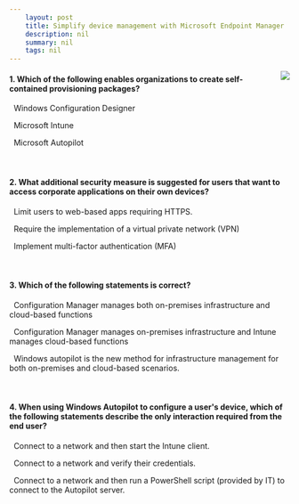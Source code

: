 ```yaml
---
    layout: post
    title: Simplify device management with Microsoft Endpoint Manager 
    description: nil
    summary: nil
    tags: nil
---
```



 <a target="_blank" href="https://docs.microsoft.com/en-us/learn/modules/simplify-device-management-with-microsoft-endpoint-manager/7-knowledge-check/"><i class="fas fa-external-link-alt"></i> </a>
 <img align="right" src="https://docs.microsoft.com/en-us/learn/achievements/simplify-device-management-with-microsoft-endpoint-manager.svg">
####  1. Which of the following enables organizations to create self-contained provisioning packages?


<i class='fas fa-check-square' style='color: Dodgerblue;'></i> &nbsp;&nbsp;Windows Configuration Designer

<i class='far fa-square'></i> &nbsp;&nbsp;Microsoft Intune

<i class='far fa-square'></i> &nbsp;&nbsp;Microsoft Autopilot
<br />
<br />
<br />

####  2. What additional security measure is suggested for users that want to access corporate applications on their own devices?


<i class='far fa-square'></i> &nbsp;&nbsp;Limit users to web-based apps requiring HTTPS.

<i class='far fa-square'></i> &nbsp;&nbsp;Require the implementation of a virtual private network (VPN)

<i class='fas fa-check-square' style='color: Dodgerblue;'></i> &nbsp;&nbsp;Implement multi-factor authentication (MFA)
<br />
<br />
<br />

####  3. Which of the following statements is correct?


<i class='far fa-square'></i> &nbsp;&nbsp;Configuration Manager manages both on-premises infrastructure and cloud-based functions

<i class='fas fa-check-square' style='color: Dodgerblue;'></i> &nbsp;&nbsp;Configuration Manager manages on-premises infrastructure and Intune manages cloud-based functions

<i class='far fa-square'></i> &nbsp;&nbsp;Windows autopilot is the new method for infrastructure management for both on-premises and cloud-based scenarios.
<br />
<br />
<br />

####  4. When using Windows Autopilot to configure a user's device, which of the following statements describe the only interaction required from the end user?


<i class='far fa-square'></i> &nbsp;&nbsp;Connect to a network and then start the Intune client.

<i class='fas fa-check-square' style='color: Dodgerblue;'></i> &nbsp;&nbsp;Connect to a network and verify their credentials.

<i class='far fa-square'></i> &nbsp;&nbsp;Connect to a network and then run a PowerShell script (provided by IT) to connect to the Autopilot server.
<br />
<br />
<br />
